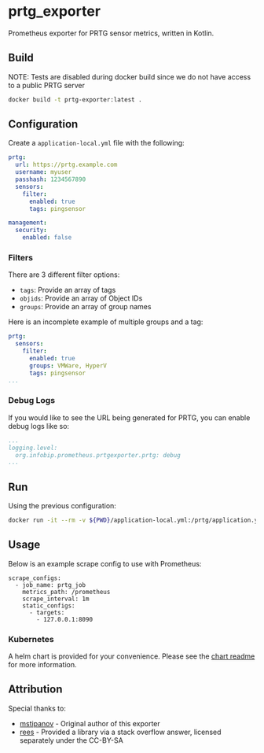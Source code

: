 # prtg_exporter
Prometheus exporter for PRTG sensor metrics, written in Kotlin.

## Build

NOTE: Tests are disabled during docker build since we do not have access to a public PRTG server

```bash
docker build -t prtg-exporter:latest .
```

## Configuration

Create a `application-local.yml` file with the following:

```yaml
prtg:
  url: https://prtg.example.com
  username: myuser
  passhash: 1234567890
  sensors:
    filter:
      enabled: true
      tags: pingsensor 

management:
  security:
    enabled: false
```

### Filters

There are 3 different filter options:
* `tags`: Provide an array of tags
* `objids`: Provide an array of Object IDs
* `groups`: Provide an array of group names

Here is an incomplete example of multiple groups and a tag:

```yaml
prtg:
  sensors:
    filter:
      enabled: true
      groups: VMWare, HyperV
      tags: pingsensor 
...
```

### Debug Logs

If you would like to see the URL being generated for PRTG, you can enable debug logs like so:

```yaml
...
logging.level:
  org.infobip.prometheus.prtgexporter.prtg: debug
...
```

## Run

Using the previous configuration:

```bash
docker run -it --rm -v ${PWD}/application-local.yml:/prtg/application.yml -p 8090:8090  prtg-exporter:latest
```

## Usage

Below is an example scrape config to use with Prometheus:

```
scrape_configs:
  - job_name: prtg_job
    metrics_path: /prometheus
    scrape_interval: 1m
    static_configs:
      - targets:
        - 127.0.0.1:8090
```

### Kubernetes

A helm chart is provided for your convenience. Please see the [chart readme](charts/prometheus-prtg-exporter/readme.md) for more information.

## Attribution

Special thanks to:

* [mstipanov](https://github.com/mstipanov/prtg-exporter) - Original author of this exporter
* [rees](https://stackoverflow.com/a/52244937) - Provided a library via a stack overflow answer, licensed separately under the CC-BY-SA